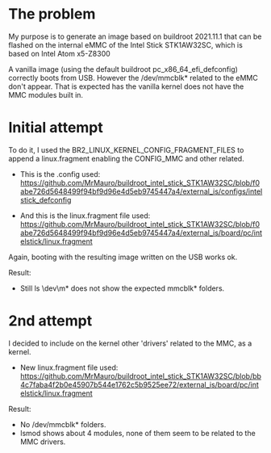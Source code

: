 # The problem

My purpose is to generate an image based on buildroot 2021.11.1 that can be flashed on the internal eMMC of the Intel Stick STK1AW32SC, which is based on Intel Atom x5-Z8300

A vanilla image (using the default buildroot pc_x86_64_efi_defconfig) correctly boots from USB.
However the /dev/mmcblk* related to the eMMC don't appear. That is expected has the vanilla kernel does not have the MMC modules built in.

# Initial attempt

To do it, I used the BR2_LINUX_KERNEL_CONFIG_FRAGMENT_FILES to append a linux.fragment enabling the CONFIG_MMC and other related.

- This is the .config used:
https://github.com/MrMauro/buildroot_intel_stick_STK1AW32SC/blob/f0abe726d5648499f94bf9d96e4d5eb9745447a4/external_is/configs/intelstick_defconfig

- And this is the linux.fragment file used:
https://github.com/MrMauro/buildroot_intel_stick_STK1AW32SC/blob/f0abe726d5648499f94bf9d96e4d5eb9745447a4/external_is/board/pc/intelstick/linux.fragment

Again, booting with the resulting image written on the USB works ok.

Result:
- Still ls \dev\m* does not show the expected mmcblk* folders.

# 2nd attempt

I decided to include on the kernel other 'drivers' related to the MMC, as a kernel.

- New linux.fragment file used:
https://github.com/MrMauro/buildroot_intel_stick_STK1AW32SC/blob/bb4c7faba4f2b0e45907b544e1762c5b9525ee72/external_is/board/pc/intelstick/linux.fragment

Result:
- No /dev/mmcblk* folders.
- lsmod shows about 4 modules, none of them seem to be related to the MMC drivers.
